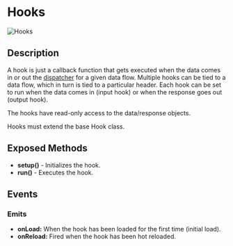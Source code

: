 # Hooks

![Hooks](http://i.imgur.com/myOoPdd.png)


## Description

A hook is just a callback function that gets executed when the data comes in or out the [dispatcher](dispatcher.md) for a given data flow. Multiple hooks can be tied to a data flow, which in turn is tied to a particular header. Each hook can be set to run when the data comes in (input hook) or when the response goes out (output hook).

The hooks have read-only access to the data/response objects.

Hooks must extend the base Hook class.


## Exposed Methods

- **setup()** - Initializes the hook.
- **run()** - Executes the hook.


## Events

### Emits

- **onLoad:** When the hook has been loaded for the first time (initial load).
- **onReload:** Fired when the hook has been hot reloaded.